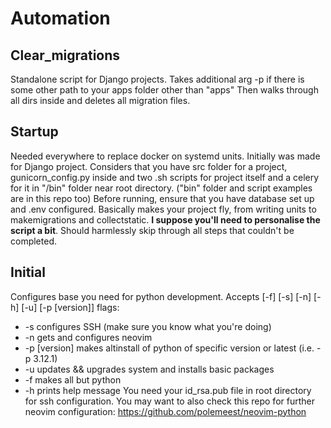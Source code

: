 # Automation

## Clear_migrations
Standalone script for Django projects.
Takes additional arg -p <path> if there is some other path to your apps folder other than "apps"
Then walks through all dirs inside and deletes all migration files.

## Startup
Needed everywhere to replace docker on systemd units. Initially was made for Django project.
Considers that you have src folder for a project, gunicorn_config.py inside and two .sh scripts for project itself and a celery for it in "/bin" folder near root directory.
("bin" folder and script examples are in this repo too)
Before running, ensure that you have database set up and .env configured.
Basically makes your project fly, from writing units to makemigrations and collectstatic.
**I suppose you'll need to personalise the script a bit**.
Should harmlessly skip through all steps that couldn't be completed.

## Initial
Configures base you need for python development.
Accepts [-f] [-s] [-n] [-h] [-u] [-p [version]] flags:
- -s configures SSH (make sure you know what you're doing)
- -n gets and configures neovim
- -p [version] makes altinstall of python of specific version or latest (i.e. -p 3.12.1)
- -u updates && upgrades system and installs basic packages
- -f makes all but python
- -h prints help message
You need your id_rsa.pub file in root directory for ssh configuration.
You may want to also check this repo for further neovim configuration: https://github.com/polemeest/neovim-python
